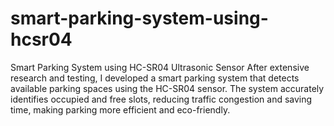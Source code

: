 # smart-parking-system-using-hcsr04
Smart Parking System using HC-SR04 Ultrasonic Sensor After extensive research and testing, I developed a smart parking system that detects available parking spaces using the HC-SR04 sensor. The system accurately identifies occupied and free slots, reducing traffic congestion and saving time, making parking more efficient and eco-friendly.
